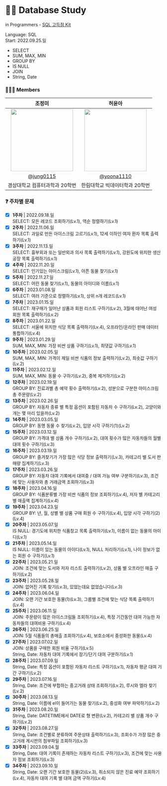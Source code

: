 # ✍🏻 Database Study
in Programmers - [SQL 고득점 Kit](https://school.programmers.co.kr/learn/challenges?tab=sql_practice_kit)  
  
Language: SQL  
Start: 2022.09.25.일  
  
- SELECT
- SUM, MAX, MIN
- GROUP BY
- IS NULL
- JOIN
- String, Date
  
### 👩🏻‍💻 Members
| 조정미 | 허윤아 |                                                                                                               
| :---: | :---: |
| <img width="200px" src="https://avatars.githubusercontent.com/u/76805879?v=4" /> | <img width="200px" src="https://avatars.githubusercontent.com/u/101046600?v=4" /> |
|  [@jung0115](https://github.com/jung0115)  | [@yoona1110](https://github.com/yoona1110)  |
| 경상대학교 컴퓨터과학과 20학번 | 한림대학교 빅데이터학과 20학번 |
  
### ❓ 주차별 문제
- [x] **1주차** | 2022.09.18.일   
  SELECT: 모든 레코드 조회하기(Lv.1), 역순 정렬하기(Lv.1)  
- [x] **2주차** | 2022.11.06.일  
  SELECT: 과일로 만든 아이스크림 고르기(Lv.1), 12세 이하인 여자 환자 목록 출력하기(Lv.1)  
- [x] **3주차** | 2022.11.13.일  
  SELECT: 흉부외과 또는 일반외과 의사 목록 출력하기(Lv.1), 강원도에 위치한 생산공장 목록 출력하기(Lv.1)  
- [x] **4주차** | 2022.11.20.일  
  SELECT: 인기있는 아이스크림(Lv.1), 아픈 동물 찾기(Lv.1)  
- [x] **5주차** | 2022.11.27.일  
  SELECT: 어린 동물 찾기(Lv.1), 동물의 아이디와 이름(Lv.1)  
- [x] **6주차** | 2023.01.08.일  
  SELECT: 여러 기준으로 정렬하기(Lv.1), 상위 n개 레코드(Lv.1)  
- [x] **7주차** | 2023.01.15.일  
  SELECT: 재구매가 일어난 상품과 회원 리스트 구하기(Lv.2), 3월에 태어난 여성 회원 목록 출력하기(Lv.2)  
- [x] **8주차** | 2023.01.22.일  
  SELECT: 서울에 위치한 식당 목록 출력하기(Lv.4), 오프라인/온라인 판매 데이터 통합하기(Lv.4)  
- [x] **9주차** | 2023.01.29.일  
  SUM, MAX, MIN: 가장 비싼 상품 구하기(Lv.1), 최댓값 구하기(Lv.1)  
- [x] **10주차** | 2023.02.05.일  
  SUM, MAX, MIN: 가격이 제일 비싼 식품의 정보 출력하기(Lv.2), 최솟값 구하기(Lv.2)  
- [x] **11주차** | 2023.02.12.일  
  SUM, MAX, MIN: 동물 수 구하기(Lv.2), 중복 제거하기(Lv.2)  
- [x] **12주차** | 2023.02.19.일  
  GROUP BY: 진료과별 총 예약 횟수 출력하기(Lv.2), 성분으로 구분한 아이스크림 총 주문량(Lv.2)  
- [x] **13주차** | 2023.02.26.일  
  GROUP BY: 자동차 종류 별 특정 옵션이 포함된 자동차 수 구하기(Lv.2), 고양이와 개는 몇 마리 있을까(Lv.2)  
- [x] **14주차** | 2023.03.05.일  
  GROUP BY: 동명 동물 수 찾기(Lv.2), 입양 시각 구하기(1)(Lv.2)  
- [x] **15주차** | 2023.03.12.일  
  GROUP BY: 가격대 별 상품 개수 구하기(Lv.2), 대여 횟수가 많은 자동차들의 월별 대여 횟수 구하기(Lv.3)  
- [x] **16주차** | 2023.03.19.일  
  GROUP BY: 즐겨찾기가 가장 많은 식당 정보 출력하기(Lv.3), 카테고리 별 도서 판매량 집계하기(Lv.3)  
- [x] **17주차** | 2023.03.26.일  
  GROUP BY: 자동차 대여 기록에서 대여중 / 대여 가능 여부 구분하기(Lv.3), 조건에 맞는 사용자와 총 거래금액 조회하기(Lv.3)  
- [x] **18주차** | 2023.04.16.일  
  GROUP BY: 식품분류별 가장 비싼 식품의 정보 조회하기(Lv.4), 저자 별 카테고리 별 매출액 집계하기(Lv.4)  
- [x] **19주차** | 2023.04.23.일  
  GROUP BY: 년, 월, 성별 별 상품 구매 회원 수 구하기(Lv.4), 입양 시각 구하기(2)(Lv.4)  
- [x] **20주차** | 2023.05.07.일  
  IS NULL: 경기도에 위치한 식품창고 목록 출력하기(Lv.1), 이름이 없는 동물의 아이디(Lv.1)  
- [x] **21주차** | 2023.05.14.일  
  IS NULL: 이름이 있는 동물의 아이디(Lv.1), NULL 처리하기(Lv.1), 나이 정보가 없는 회원 수 구하기(Lv.1)  
- [x] **22주차** | 2023.05.21.일  
  JOIN: 조건에 맞는 도서와 저자 리스트 출력하기(Lv.2), 상품 별 오프라인 매출 구하기(Lv.2)  
- [x] **23주차** | 2023.05.28.일  
  JOIN: 없어진 기록 찾기(Lv.3), 있었는데요 없었습니다(Lv.3)  
- [x] **24주차** | 2023.06.04.일  
  JOIN: 오랜 기간 보호한 동물(1)(Lv.3), 그룹별 조건에 맞는 식당 목록 출력하기(Lv.4)  
- [x] **25주차** | 2023.06.11.일  
  JOIN: 주문량이 많은 아이스크림들 조회하기(Lv.4), 특정 기간동안 대여 가능한 자동차들의 대여비용 구하기(Lv.4)  
- [x] **26주차** | 2023.06.25.일  
  JOIN: 5월 식품들의 총매출 조회하기(Lv.4), 보호소에서 중성화한 동물(Lv.4)  
- [x] **27주차** | 2023.07.02.일  
  JOIN: 상품을 구매한 회원 비율 구하기(Lv.5)  
  String, Date: 자동차 대여 기록에서 장기/단기 대여 구분하기(Lv.1)  
- [x] **28주차** | 2023.07.09.일  
  String, Date: 특정 옵션이 포함된 자동차 리스트 구하기(Lv.1), 자동차 평균 대여 기간 구하기(Lv.2)  
- [x] **29주차** | 2023.07.16.일  
  String, Date: 조건에 부합하는 중고거래 상태 조회하기(Lv.2), 루시와 엘라 찾기(Lv.2)  
- [x] **30주차** | 2023.08.13.일  
  String, Date: 이름에 el이 들어가는 동물 찾기(Lv.2), 중성화 여부 파악하기(Lv.2)  
- [x] **31주차** | 2023.08.20.일  
  String, Date: DATETIME에서 DATE로 형 변환(Lv.2), 카테고리 별 상품 개수 구하기(Lv.2)  
- [x] **32주차** | 2023.08.27.일  
  String, Date: 조건별로 분류하여 주문상태 출력하기(Lv.3), 조회수가 가장 많은 중고거래 게시판의 첨부파일 조회하기(Lv.3)  
- [x] **33주차** | 2023.09.04.월  
  String, Date: 대여 기록이 존재하는 자동차 리스트 구하기(Lv.3), 조건에 맞는 사용자 정보 조회하기(Lv.3)  
- [x] **34주차** | 2023.09.10.일  
  String, Date: 오랜 기간 보호한 동물(2)(Lv.3), 취소되지 않은 진료 예약 조회하기(Lv.4), 자동차 대여 기록 별 대여 금액 구하기(Lv.4)  
